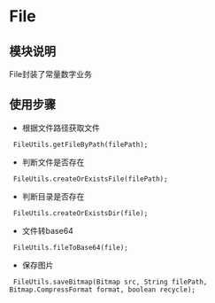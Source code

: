 # File

## 模块说明
File封装了常量数字业务

##  使用步骤

* 根据文件路径获取文件
```
 FileUtils.getFileByPath(filePath);
```
* 判断文件是否存在
```
 FileUtils.createOrExistsFile(filePath);
```
* 判断目录是否存在
```
 FileUtils.createOrExistsDir(file);
```
* 文件转base64
```
 FileUtils.fileToBase64(file);
```
* 保存图片
```
 FileUtils.saveBitmap(Bitmap src, String filePath, Bitmap.CompressFormat format, boolean recycle);
```




